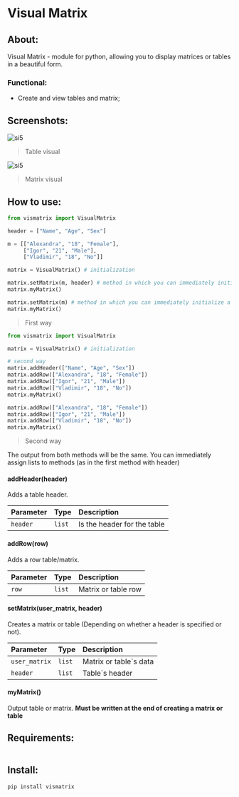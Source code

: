 # Visual Matrix
## About:

Visual Matrix - module for python, allowing you to display matrices or tables in a beautiful form.

### Functional:

- Create and view tables and matrix;

## Screenshots:
<img src="https://sun9-17.userapi.com/impg/35t9SG9C-tf7DuLms4WoOkewe2vVIoa3NybRKQ/dt42NuuGIug.jpg?size=293x120&quality=96&sign=c1d27e697734cffac0573176622a62ca&type=album" alt="si5"/>

>Table visual

<img src="https://sun9-49.userapi.com/impg/0N59CEwlpFneyIFmnLkTUlXXlhyjXTaCyIIodA/9ZGEdYVwY1s.jpg?size=286x118&quality=96&sign=63552c7f9da7b9f2757aeeaaef78f292&type=album" alt="si5"/>

>Matrix visual

## How to use:

```python
from vismatrix import VisualMatrix

header = ["Name", "Age", "Sex"]

m = [["Alexandra", "18", "Female"],
     ["Igor", "21", "Male"],
     ["Vladimir", "18", "No"]]

matrix = VisualMatrix() # initialization

matrix.setMatrix(m, header) # method in which you can immediately initialize a matrix with header
matrix.myMatrix()

matrix.setMatrix(m) # method in which you can immediately initialize a matrix without header
matrix.myMatrix()
```

>First way

```python
from vismatrix import VisualMatrix

matrix = VisualMatrix() # initialization

# second way
matrix.addHeader(["Name", "Age", "Sex"])
matrix.addRow(["Alexandra", "18", "Female"])
matrix.addRow(["Igor", "21", "Male"])
matrix.addRow(["Vladimir", "18", "No"])
matrix.myMatrix()

matrix.addRow(["Alexandra", "18", "Female"])
matrix.addRow(["Igor", "21", "Male"])
matrix.addRow(["Vladimir", "18", "No"])
matrix.myMatrix()
```

>Second way

The output from both methods will be the same. You can immediately assign lists to methods (as in the first method with header)

#### addHeader(header)

Adds a table header.

| Parameter | Type     | Description                       |
| :-------- | :------- | :-------------------------------- |
| `header`  | `list` | Is the header for the table |

#### addRow(row)

Adds a row table/matrix.

| Parameter | Type     | Description                       |
| :-------- | :------- | :-------------------------------- |
| `row`      | `list` | Matrix or table row |

#### setMatrix(user_matrix, header)

Creates a matrix or table (Depending on whether a header is specified or not).

| Parameter | Type     | Description                       |
| :-------- | :------- | :-------------------------------- |
| `user_matrix`      | `list` | Matrix or table`s data |
| `header`      | `list` | Table`s header |

#### myMatrix()

Output table or matrix. **Must be written at the end of creating a matrix or table**

## Requirements:

```bash

```

## Install:

```bash
pip install vismatrix
```
